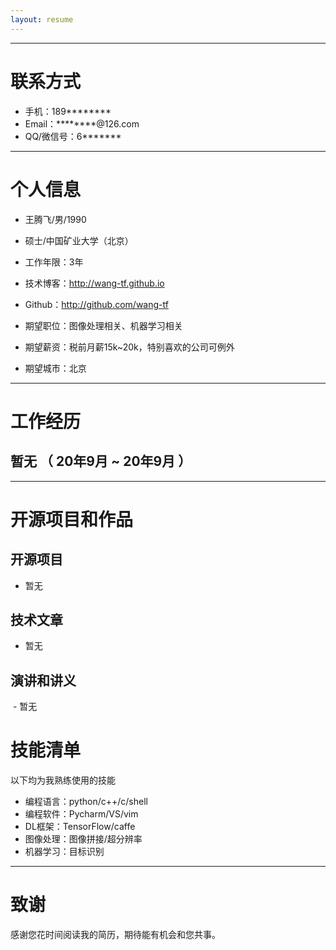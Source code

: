 ```yaml
---
layout: resume
---
```




---


# 联系方式

- 手机：189******** 
- Email：********@126.com 
- QQ/微信号：6*******

---

# 个人信息

 - 王腾飞/男/1990 
 - 硕士/中国矿业大学（北京） 
 - 工作年限：3年
 - 技术博客：http://wang-tf.github.io 
 - Github：http://github.com/wang-tf 

 - 期望职位：图像处理相关、机器学习相关
 - 期望薪资：税前月薪15k~20k，特别喜欢的公司可例外
 - 期望城市：北京

---

# 工作经历

## 暂无 （ 20**年9月 ~ 20**年9月 ）


---

# 开源项目和作品

## 开源项目

 - 暂无

## 技术文章

 - 暂无

## 演讲和讲义

  - 暂无

# 技能清单

以下均为我熟练使用的技能

- 编程语言：python/c++/c/shell
- 编程软件：Pycharm/VS/vim
- DL框架：TensorFlow/caffe
- 图像处理：图像拼接/超分辨率
- 机器学习：目标识别

---

# 致谢
感谢您花时间阅读我的简历，期待能有机会和您共事。
